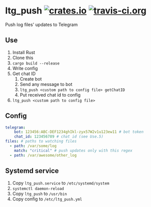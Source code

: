 # ltg_push [![crates.io](https://img.shields.io/crates/v/ltg_push.svg)](https://crates.io/crates/ltg_push) [![travis-ci.org](https://api.travis-ci.org/Ralvke/ltg_push.svg?branch=master)](https://travis-ci.org/Ralvke/ltg_push)
Push log files' updates to Telegram

## Use
1. Install Rust
2. Clone this
3. `cargo build --release`
4. Write config
5. Get chat ID
    1. Create bot
    2. Send any message to bot
    3. `ltg_push <custom path to config file> getChatID`
    4. Put received chat id to config
6. `ltg_push <custom path to config file>`

## Config
```yaml
telegram:
    bot: 123456:ABC-DEF1234ghIkl-zyx57W2v1u123ew11 # bot token
    chat_id: 123456789 # chat id (see Use.5)
files: # paths to watching files
  - path: /var/some/log
    match: "critical" # push updates only with this regex
  - path: /var/awesome/other_log
```

## Systemd service
1. Copy `ltg_push.service` to `/etc/systemd/system`
2. `systemctl daemon-reload`
3. Copy `ltg_push` to `/usr/bin`
4. Copy config to `/etc/ltg_push.yml`
